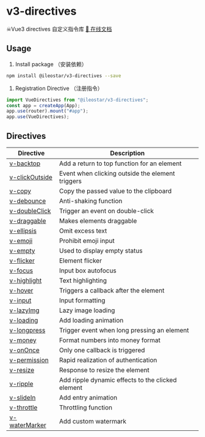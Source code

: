 # v3-directives

☠Vue3 directives 自定义指令库 <a href="https://v3-directives.netlify.app/">📖 在线文档</a>

## Usage

1. Install package （安装依赖）

```bash
npm install @ileostar/v3-directives --save
```

1. Registration Directive （注册指令）

```typescript
import VueDirectives from "@ileostar/v3-directives";
const app = createApp(App);
app.use(router).mount("#app");
app.use(VueDirectives);
```

## Directives

| Directive                                                                           | Description                                       |
| ----------------------------------------------------------------------------------- | ------------------------------------------------- |
| [v-backtop](https://v3-directives.netlify.app/zh/directives/v-backtop.md)           | Add a return to top function for an element       |
| [v-clickOutside](https://v3-directives.netlify.app/zh/directives/v-clickOutside.md) | Event when clicking outside the element triggers  |
| [v-copy](https://v3-directives.netlify.app/zh/directives/v-copy.md)                 | Copy the passed value to the clipboard            |
| [v-debounce](https://v3-directives.netlify.app/zh/directives/v-debounce.md)         | Anti-shaking function                             |
| [v-doubleClick](https://v3-directives.netlify.app/zh/directives/v-doubleClick.md)   | Trigger an event on double-click                  |
| [v-draggable](https://v3-directives.netlify.app/zh/directives/v-draggable.md)       | Makes elements draggable                          |
| [v-ellipsis](https://v3-directives.netlify.app/zh/directives/v-ellipsis.md)         | Omit excess text                                  |
| [v-emoji](https://v3-directives.netlify.app/zh/directives/v-emoji.md)               | Prohibit emoji input                              |
| [v-empty](https://v3-directives.netlify.app/zh/directives/v-empty.md)               | Used to display empty status                      |
| [v-flicker](https://v3-directives.netlify.app/zh/directives/v-flicker.md)           | Element flicker                                   |
| [v-focus](https://v3-directives.netlify.app/zh/directives/v-focus.md)               | Input box autofocus                               |
| [v-highlight](https://v3-directives.netlify.app/zh/directives/v-highlight.md)       | Text highlighting                                 |
| [v-hover](https://v3-directives.netlify.app/zh/directives/v-hover.md)               | Triggers a callback after the element             |
| [v-input](https://v3-directives.netlify.app/zh/directives/v-input.md)               | Input formatting                                  |
| [v-lazyImg](https://v3-directives.netlify.app/zh/directives/v-lazyImg.md)           | Lazy image loading                                |
| [v-loading](https://v3-directives.netlify.app/zh/directives/v-loading.md)           | Add loading animation                             |
| [v-longpress](https://v3-directives.netlify.app/zh/directives/v-longpress.md)       | Trigger event when long pressing an element       |
| [v-money](https://v3-directives.netlify.app/zh/directives/v-money.md)               | Format numbers into money format                  |
| [v-onOnce](https://v3-directives.netlify.app/zh/directives/v-onOnce.md)             | Only one callback is triggered                    |
| [v-permission](https://v3-directives.netlify.app/zh/directives/v-permission.md)     | Rapid realization of authentication               |
| [v-resize](https://v3-directives.netlify.app/zh/directives/v-resize.md)             | Response to resize the element                    |
| [v-ripple](https://v3-directives.netlify.app/zh/directives/v-ripple.md)             | Add ripple dynamic effects to the clicked element |
| [v-slideIn](https://v3-directives.netlify.app/zh/directives/v-slideIn.md)           | Add entry animation                               |
| [v-throttle](https://v3-directives.netlify.app/zh/directives/v-throttle.md)         | Throttling function                               |
| [v-waterMarker](https://v3-directives.netlify.app/zh/directives/v-waterMarker.md)   | Add custom watermark                              |

